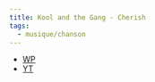 ```yaml
---
title: Kool and the Gang - Cherish
tags:
  - musique/chanson
---
```


- [WP](https://en.wikipedia.org/wiki/Cherish_(Kool_%26_the_Gang_song))
- [YT](https://www.youtube.com/watch?v=s09LuDYX12g)
